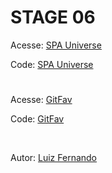 # STAGE 06

Acesse: [SPA Universe](https://spa-universe-mu.vercel.app)

Code:  [SPA Universe](https://www.github.com/lfoalves/explorer/step6/stage6/desafios/spa_universe)

#

Acesse: [GitFav](https://beautiful-monstera-984a12.netlify.app)

Code: [GitFav](https://www.github.com/lfoalves/explorer/step6/stage6/desafios/gitfav)

<br>

Autor: [Luiz Fernando](https://www.linkedin.com/in/lfoalves)